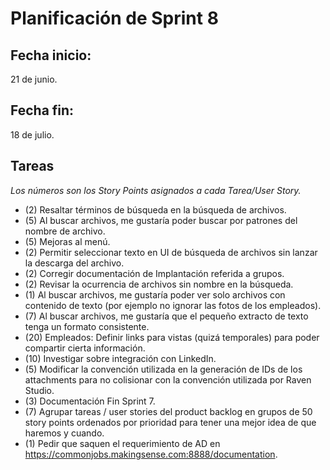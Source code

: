 # Planificación de Sprint 8

## Fecha inicio:
 21 de junio.
## Fecha fin:
 18 de julio.
## Tareas

*Los números son los Story Points asignados a cada Tarea/User Story.*

* (2) Resaltar términos de búsqueda  en la búsqueda de archivos.
* (5) Al buscar archivos, me gustaría poder buscar por patrones del nombre de archivo.
* (5) Mejoras al menú.
* (2) Permitir seleccionar texto en UI de búsqueda de archivos sin lanzar la descarga del archivo.
* (2) Corregir documentación de Implantación referida a grupos.
* (2) Revisar la ocurrencia de archivos sin nombre en la búsqueda.
* (1) Al buscar archivos, me gustaría poder ver solo archivos con contenido de texto (por ejemplo no ignorar las fotos de los empleados).
* (7) Al buscar archivos, me gustaría que el pequeño extracto de texto tenga un formato consistente.
* (20) Empleados: Definir links para vistas (quizá temporales) para poder compartir cierta información.
* (10) Investigar sobre integración con LinkedIn.
* (5) Modificar la convención utilizada en la generación de IDs de los attachments para no colisionar con la convención utilizada por Raven Studio.
* (3) Documentación Fin Sprint 7.
* (7) Agrupar tareas / user stories  del product backlog en grupos de 50 story points ordenados por prioridad para tener una mejor idea de que haremos y cuando.
* (1) Pedir que saquen el requerimiento de AD en https://commonjobs.makingsense.com:8888/documentation.
